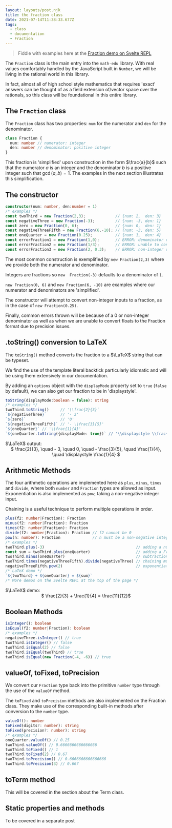 ```yaml
---
layout: layouts/post.njk
title: the fraction class
date: 2021-07-14T11:38:33.677Z
tags:
  - class
  - documentation
  - Fraction
---
```


> Fiddle with examples here at the [Fraction demo on Svelte REPL](https://svelte.dev/repl/adec4e67e3664d2d9e76257c3b4b1c68?version=3.38.3)

The `Fraction` class is the main entry into the `math-edu` library. With real values comfortably handled by the JavaScript built in `Number`,
we will be living in the rational world in this library. 

In fact, almost all of high school style mathematics that requires 'exact' answers
can be thought of as a field extension of/vector space over the rationals, so this class will be foundational in this entire library.

## The `Fraction` class

The `Fraction` class has two properties: `num` for the numerator and `den` for the denominator.

```typescript
class Fraction {
  num: number // numerator: integer
  den: number // denominator: positive integer
}
```

This fraction is 'simplified' upon construction in the form $\frac{a}{b}$ such that the numerator $a$ is an integer
and the denominator $b$ is a positive integer such that $\gcd(a,b) = 1$.
The examples in the next section illustrates this simplification.


## The constructor

```typescript
constructor(num: number, den:number = 1)
/* examples */
const twoThird = new Fraction(2,3);             // {num: 2,  den: 3}
const negativeThree = new Fraction(-3);         // {num: -3, den: 1}
const zero = new Fraction(0, 6);                // {num: 0,  den: 1}
const negativeThreeFifth = new Fraction(6,-10); // {num: -3, den: 5}
const oneQuarter = new Fraction(0.25);          // {num: 1,  den: 4}
const errorFraction1 = new Fraction(1,0);       // ERROR: denominator cannot be 0
const errorFraction2 = new Fraction(1/3);       // ERROR: unable to convert float to Fraction
const errorFraction3 = new Fraction(2, 0.3);    // ERROR: non-integer denominator not supported
```

The most common construction is exemplified by `new Fraction(2,3)` where we provide both the numerator and denominator.

Integers are fractions so `new  Fraction(-3)` defaults to a denominator of `1`. 

`new Fraction(0, 6)` and `new Fraction(6, -10)` are examples where our numerator and
denominators are 'simplified'.

The constructor will attempt to convert non-integer inputs to a fraction, as in the case of `new Fraction(0.25)`.

Finally, common errors thrown will be because of a 0 or non-integer denominator as well as when we are unable to convert floats to the Fraction format due
to precision issues.

## .toString() conversion to LaTeX

The `toString()` method converts the fraction to a $\LaTeX$ string that can be typeset. 

We find the use of the template literal backtick particularly idiomatic
and will be using them extensively in our documentation.

By adding an `options` object with the `displayMode` property set to `true` (`false` by default), we can
also get our fraction to be in 'displaystyle'.

```typescript
toString(displayMode:boolean = false): string
/* examples */
twoThird.toString()     // '\\frac{2}{3}`
`${negativeThree}`      // '- 3'
`${zero}`               // '0'
`${negativeThreeFifth}` // '- \\frac{3}{5}'
`${oneQuarter}` // '\\frac{1}{4}'
`${oneQuarter.toString({displayMode: true})` // '\\displaystyle \\frac{1}{4}'
```

<div class="latex-blackboard">
  $\LaTeX$ output: <br>
  <div style="text-align: center;"> 
    $ \frac{2}{3}, \quad - 3, \quad 0, \quad - \frac{3}{5}, \quad \frac{1}{4}, \quad \displaystyle \frac{1}{4} $ 
  </div>
</div>

## Arithmetic Methods

The four arithmetic operations are implemented here as `plus`, `minus`, `times` and `divide`, where both `number` and `Fraction` types are allowed as input.
Exponentiation is also implemented as `pow`, taking a non-negative integer input.

Chaining is a useful technique to perform multiple operations in order.

```typescript
plus(f2: number|Fraction): Fraction
minus(f2: number|Fraction): Fraction
times(f2: number|Fraction): Fraction
divide(f2: number|Fraction): Fraction // f2 cannot be 0
pow(n: number): Fraction              // n must be a non-negative integer
/* examples */
twoThird.plus(-3)                                        // adding a number
const sum = twoThird.plus(oneQuarter)                    // adding a Fraction
twoThird.minus(oneQuarter)                               // subtraction
twoThird.times(negativeThreeFifth).divide(negativeThree) // chaining multiplication and division
negativeThreeFifth.pow(2)                                // exponentiation
/* LaTeX demo */
`${twoThird} + ${oneQuarter} = ${sum}`
/* More demos on the Svelte REPL at the top of the page */  
```

<div class="latex-blackboard">
  $\LaTeX$ demo: <br>
  <div style="text-align: center;"> 
    $ \frac{2}{3} + \frac{1}{4} = \frac{11}{12}$
  </div>
</div>

## Boolean Methods

```typescript
isInteger(): boolean
isEqual(f2: number|Fraction): boolean
/* examples */
negativeThree.isInteger() // true
twoThird.isInteger() // false
twoThird.isEqual(2) // false
twoThird.isEqual(twoThird) // true
twoThird.isEqual(new Fraction(-4, -6)) // true
```

## valueOf, toFixed, toPrecision

We convert our `Fraction` type back into the primitive `number` type through the use of the `valueOf` method.

The `toFixed` and `toPrecision` methods are also implemented on the Fraction class. They make use of the corresponding built-in methods after
conversion to the `number` type.

```typescript
valueOf(): number
toFixed(digits?: number): string
toFixed(precision?: number): string
/* examples */
oneQuarter.valueOf() // 0.25
twoThird.valueOf() // 0.6666666666666666
twoThird.toFixed() // 1
twoThird.toFixed(2) // 0.67
twoThird.toPrecision() // 0.6666666666666666
twoThird.toPrecision(3) // 0.667

```

## toTerm method

This will be covered in the section about the Term class.

## Static properties and methods

To be covered in a separate post